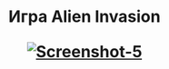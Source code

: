 <h1 align="center">Игра Alien Invasion</a> 

<a href='https://postimages.org/' target='_blank'><img src='https://i.postimg.cc/j5Sq6hVw/Screenshot-5.png' border='0' alt='Screenshot-5'/></a>


  

